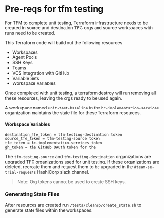 # Pre-reqs for tfm testing

For TFM to complete unit testing, Terraform infrastructure needs to be created in source and destination TFC orgs and source workspaces with runs need to be created.

This Terraform code will build out the following resources

- Workspaces
- Agent Pools
- SSH Keys
- Teams
- VCS Integration with GitHub
- Variable Sets
- Workspace Variables

Once completed with unit testing, a terraform destroy will run removing all these resources, leaving the orgs ready to be used again.

A workspace named `unit-test-baseline` in the `hc-implementation-services` organization maintains the state file for these Terraform resources.

#### Workspace Variables
```
destination_tfe_token = tfm-testing-destination token
source_tfe_token = tfm-testing-source token
tfe_token = hc-implementation-services token 
gh_token = the GitHub OAuth token for the
```

The `tfm-testing-source` and `tfm-testing-destination` organizations are upgraded TFC organizations used for unit testing. If these organizations are deleted, recreate them and request them to be upgraded in the `#team-se-trial-requests` HashiCorp slack channel.

>Note: Org tokens cannot be used to create SSH keys.

### Generating State Files
After resources are created run `/tests/cleanup/create_state.sh` to generate state files within the workspaces.